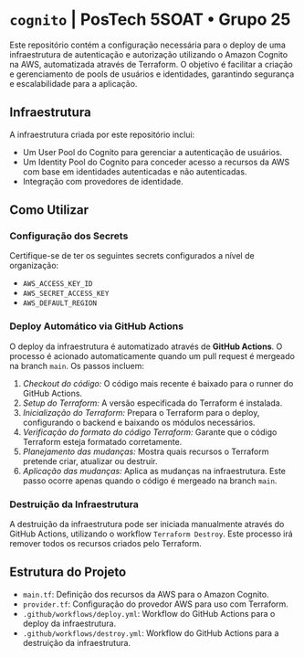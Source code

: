 # `cognito` | PosTech 5SOAT • Grupo 25

Este repositório contém a configuração necessária para o deploy de uma infraestrutura de autenticação e autorização utilizando o Amazon Cognito na AWS, automatizada através de Terraform. O objetivo é facilitar a criação e gerenciamento de pools de usuários e identidades, garantindo segurança e escalabilidade para a aplicação.

## Infraestrutura

A infraestrutura criada por este repositório inclui:

- Um User Pool do Cognito para gerenciar a autenticação de usuários.
- Um Identity Pool do Cognito para conceder acesso a recursos da AWS com base em identidades autenticadas e não autenticadas.
- Integração com provedores de identidade.

## Como Utilizar

### Configuração dos Secrets

Certifique-se de ter os seguintes secrets configurados a nível de organização:

- `AWS_ACCESS_KEY_ID`
- `AWS_SECRET_ACCESS_KEY`
- `AWS_DEFAULT_REGION`

### Deploy Automático via GitHub Actions

O deploy da infraestrutura é automatizado através de **GitHub Actions**. O processo é acionado automaticamente quando um pull request é mergeado na branch `main`. Os passos incluem:

1. *Checkout do código:* O código mais recente é baixado para o runner do GitHub Actions.
2. *Setup do Terraform:* A versão especificada do Terraform é instalada.
3. *Inicialização do Terraform:* Prepara o Terraform para o deploy, configurando o backend e baixando os módulos necessários.
4. *Verificação do formato do código Terraform:* Garante que o código Terraform esteja formatado corretamente.
5. *Planejamento das mudanças:* Mostra quais recursos o Terraform pretende criar, atualizar ou destruir.
6. *Aplicação das mudanças:* Aplica as mudanças na infraestrutura. Este passo ocorre apenas quando o código é mergeado na branch `main`.

### Destruição da Infraestrutura

A destruição da infraestrutura pode ser iniciada manualmente através do GitHub Actions, utilizando o workflow `Terraform Destroy`. Este processo irá remover todos os recursos criados pelo Terraform.

## Estrutura do Projeto

- `main.tf`: Definição dos recursos da AWS para o Amazon Cognito.
- `provider.tf`: Configuração do provedor AWS para uso com Terraform.
- `.github/workflows/deploy.yml`: Workflow do GitHub Actions para o deploy da infraestrutura.
- `.github/workflows/destroy.yml`: Workflow do GitHub Actions para a destruição da infraestrutura.
